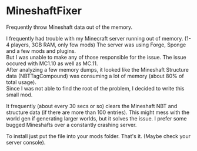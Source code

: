 # MineshaftFixer
Frequently throw Mineshaft data out of the memory.

I frequently had trouble with my Minecraft server running out of memory. (1-4 players, 3GB RAM, only few mods)
The server was using Forge, Sponge and a few mods and plugins.  
But I was unable to make any of those responsible for the issue. The issue occured with MC1.10 as well as MC.11.  
After analyzing a few memory dumps, it looked like the Mineshaft Structure data (NBTTagCompound) was consuming a lot of memory (about 80% of total usage).  
Since I was not able to find the root of the problem, I decided to write this small mod.  

It frequently (about every 30 secs or so) clears the Mineshaft NBT and structure data (if there are more than 100 entries). 
This might mess with the world gen if generating larger worlds, but it solves the issue. I prefer some bugged Mineshafts over a constantly crashing server.

To install just put the file into your mods folder. That's it. (Maybe check your server console).
